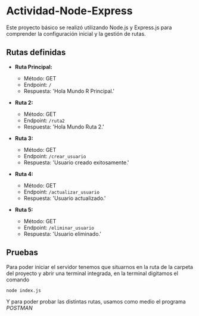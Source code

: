 # Actividad-Node-Express

Este proyecto básico se realizó utilizando Node.js y Express.js para comprender la configuración
inicial y la gestión de rutas.

## Rutas definidas
- **Ruta Principal:**
  - Método: GET
  - Endpoint: `/`
  - Respuesta: 'Hola Mundo R Principal.'

- **Ruta 2:**
  - Método: GET
  - Endpoint: `/ruta2`
  - Respuesta: 'Hola Mundo Ruta 2.'

- **Ruta 3:**
  - Método: GET
  - Endpoint: `/crear_usuario`
  - Respuesta: 'Usuario creado exitosamente.'

- **Ruta 4:**
  - Método: GET
  - Endpoint: `/actualizar_usuario`
  - Respuesta: 'Usuario actualizado.'

- **Ruta 5:**
  - Método: GET
  - Endpoint: `/eliminar_usuario`
  - Respuesta: 'Usuario eliminado.'

## Pruebas

Para poder iniciar el servidor tenemos que situarnos en la ruta de la carpeta del proyecto y abrir una terminal integrada, en la terminal digitamos el comando

  ``` bash
  node index.js
  ```
Y para poder probar las distintas rutas, usamos como medio el programa *POSTMAN*
